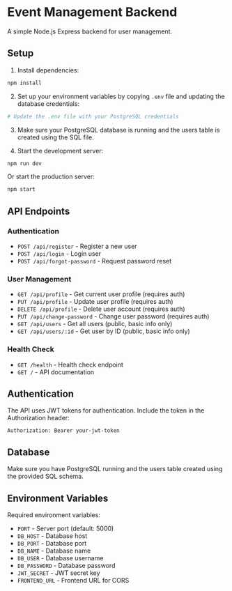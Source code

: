 # Event Management Backend

A simple Node.js Express backend for user management.

## Setup

1. Install dependencies:
```bash
npm install
```

2. Set up your environment variables by copying `.env` file and updating the database credentials:
```bash
# Update the .env file with your PostgreSQL credentials
```

3. Make sure your PostgreSQL database is running and the users table is created using the SQL file.

4. Start the development server:
```bash
npm run dev
```

Or start the production server:
```bash
npm start
```

## API Endpoints

### Authentication
- `POST /api/register` - Register a new user
- `POST /api/login` - Login user
- `POST /api/forgot-password` - Request password reset

### User Management
- `GET /api/profile` - Get current user profile (requires auth)
- `PUT /api/profile` - Update user profile (requires auth)
- `DELETE /api/profile` - Delete user account (requires auth)
- `PUT /api/change-password` - Change user password (requires auth)
- `GET /api/users` - Get all users (public, basic info only)
- `GET /api/users/:id` - Get user by ID (public, basic info only)

### Health Check
- `GET /health` - Health check endpoint
- `GET /` - API documentation

## Authentication

The API uses JWT tokens for authentication. Include the token in the Authorization header:
```
Authorization: Bearer your-jwt-token
```

## Database

Make sure you have PostgreSQL running and the users table created using the provided SQL schema.

## Environment Variables

Required environment variables:
- `PORT` - Server port (default: 5000)
- `DB_HOST` - Database host
- `DB_PORT` - Database port
- `DB_NAME` - Database name
- `DB_USER` - Database username
- `DB_PASSWORD` - Database password
- `JWT_SECRET` - JWT secret key
- `FRONTEND_URL` - Frontend URL for CORS
